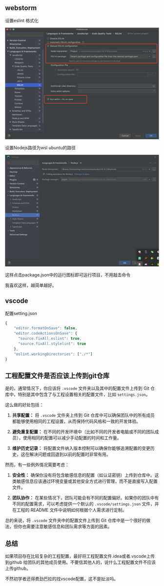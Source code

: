 

## webstorm
设置eslint 格式化

![img.png](img.png)

设置Nodejs路径为wsl ubuntu的路径

![img_1.png](img_1.png)

这样点击package.json中的运行图标即可运行项目，不用敲击命令

我喜欢这样，越简单越好。

## vscode

配置setting.json

```javascript
{
    "editor.formatOnSave": false,
    "editor.codeActionsOnSave": {
      "source.fixAll.eslint": true,
      "source.fixAll.stylelint": true
    },
    "eslint.workingDirectories": ["./*"]
}
```

## 工程配置文件是否应该上传到git仓库

是的，通常情况下，你应该将 `.vscode` 文件夹以及其中的配置文件上传到 Git 仓库中，特别是其中包含了与工程设置相关的配置文件，比如 `settings.json`。

这么做的好处包括：

1. **共享配置：** 将 `.vscode` 文件夹上传到 Git 仓库中可以确保团队中的所有成员都能够使用相同的工程设置，从而保持代码风格和一致的开发体验。

2. **避免重复配置：** 在不同的开发环境中（比如不同的开发者电脑或不同的团队成员），使用相同的配置可以减少手动配置的时间和工作量。

3. **维护历史记录：** 将配置文件纳入版本控制可以确保你能够追溯配置的变更历史，这在解决问题或回退到以前的配置时非常有用。

然而，有一些例外情况需要考虑：

1. **安全性：** 确保你没有将包含敏感信息的配置（如认证密钥）上传到仓库中。这类敏感信息应该通过环境变量或其他安全方式进行管理，而不是直接写入配置文件。

2. **团队协作：** 在某些情况下，团队可能会有不同的配置偏好。如果你的团队中有不同的配置需求，可以考虑提供一个默认的 `.vscode/settings.json` 文件，并在工程的 README 文件中说明如何根据个人需求进行定制。

总的来说，将 `.vscode` 文件夹中的配置文件上传到 Git 仓库中是一个很好的做法，但你也需要注意敏感信息和团队需求等方面的因素。


## 总结

如果项目存在比较复杂的工程配置，最好将工程配置文件.idea或者.vscode上传到github
给团队的其他成员使用。不要信其他人的，说什么工程配置文件不应该上传github。

不然初学者还得费劲巴拉的找vscode配置，这不是扯淡吗。

